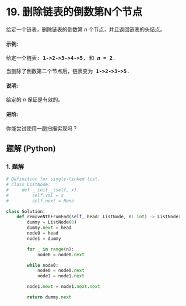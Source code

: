 # 19. 删除链表的倒数第N个节点
给定一个链表，删除链表的倒数第 *n* 个节点，并且返回链表的头结点。

#### 示例:
<pre>
给定一个链表: <strong>1->2->3->4->5</strong>, 和 <strong><em>n</em> = 2</strong>.

当删除了倒数第二个节点后，链表变为 <strong>1->2->3->5</strong>.
</pre>

#### 说明:
给定的 *n* 保证是有效的。

#### 进阶:
你能尝试使用一趟扫描实现吗？

## 题解 (Python)

### 1. 题解
```Python
# Definition for singly-linked list.
# class ListNode:
#     def __init__(self, x):
#         self.val = x
#         self.next = None

class Solution:
    def removeNthFromEnd(self, head: ListNode, n: int) -> ListNode:
        dummy = ListNode(0)
        dummy.next = head
        node0 = head
        node1 = dummy

        for _ in range(n):
            node0 = node0.next

        while node0:
            node0 = node0.next
            node1 = node1.next

        node1.next = node1.next.next

        return dummy.next
```
